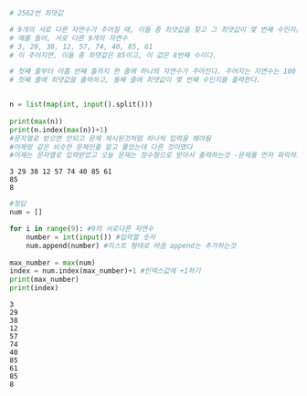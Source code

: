 ```python
# 2562번 최댓값

# 9개의 서로 다른 자연수가 주어질 때, 이들 중 최댓값을 찾고 그 최댓값이 몇 번째 수인지를 구하는 프로그램을 작성하시오.
# 예를 들어, 서로 다른 9개의 자연수
# 3, 29, 38, 12, 57, 74, 40, 85, 61
# 이 주어지면, 이들 중 최댓값은 85이고, 이 값은 8번째 수이다.

# 첫째 줄부터 아홉 번째 줄까지 한 줄에 하나의 자연수가 주어진다. 주어지는 자연수는 100 보다 작다.
# 첫째 줄에 최댓값을 출력하고, 둘째 줄에 최댓값이 몇 번째 수인지를 출력한다.


n = list(map(int, input().split()))
         
print(max(n))
print(n.index(max(n))+1)
#문자열로 받으면 안되고 문제 제시된것처럼 하나씩 입력을 해야됨
#어제랑 같은 비슷한 문제인줄 알고 풀었는데 다른 것이였다 
#어제는 문자열로 입력받았고 오늘 문제는 정수형으로 받아서 출력하는것 -문제를 먼저 파악하고 풀기

```

    3 29 38 12 57 74 40 85 61
    85
    8
    


```python
#정답
num = []

for i in range(9): #9의 서로다른 자연수
    number = int(input()) #입력할 숫자
    num.append(number) #리스트 형태로 바꿈 append는 추가하는것
    
max_number = max(num)
index = num.index(max_number)+1 #인덱스값에 +1하기
print(max_number)
print(index)


```

    3 
    29
    38
    12
    57
    74
    40
    85
    61
    85
    8
    
